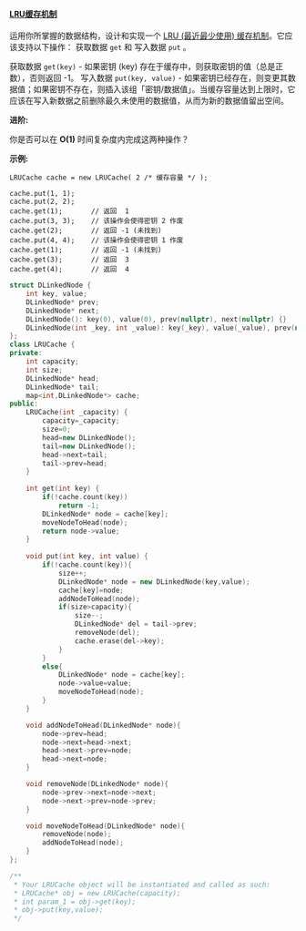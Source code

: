#### [LRU缓存机制](https://leetcode-cn.com/problems/lru-cache/)

运用你所掌握的数据结构，设计和实现一个 [LRU (最近最少使用) 缓存机制](https://baike.baidu.com/item/LRU)。它应该支持以下操作： 获取数据 `get` 和 写入数据 `put` 。

获取数据 `get(key)` - 如果密钥 (key) 存在于缓存中，则获取密钥的值（总是正数），否则返回 -1。
写入数据 `put(key, value)` - 如果密钥已经存在，则变更其数据值；如果密钥不存在，则插入该组「密钥/数据值」。当缓存容量达到上限时，它应该在写入新数据之前删除最久未使用的数据值，从而为新的数据值留出空间。

 

**进阶:**

你是否可以在 **O(1)** 时间复杂度内完成这两种操作？

 

**示例:**

```
LRUCache cache = new LRUCache( 2 /* 缓存容量 */ );

cache.put(1, 1);
cache.put(2, 2);
cache.get(1);       // 返回  1
cache.put(3, 3);    // 该操作会使得密钥 2 作废
cache.get(2);       // 返回 -1 (未找到)
cache.put(4, 4);    // 该操作会使得密钥 1 作废
cache.get(1);       // 返回 -1 (未找到)
cache.get(3);       // 返回  3
cache.get(4);       // 返回  4
```

```c++
struct DLinkedNode {
    int key, value;
    DLinkedNode* prev;
    DLinkedNode* next;
    DLinkedNode(): key(0), value(0), prev(nullptr), next(nullptr) {}
    DLinkedNode(int _key, int _value): key(_key), value(_value), prev(nullptr), next(nullptr) {}
};
class LRUCache {
private:
    int capacity;
    int size;
    DLinkedNode* head;
    DLinkedNode* tail;
    map<int,DLinkedNode*> cache;
public:
    LRUCache(int _capacity) {
        capacity=_capacity;
        size=0;
        head=new DLinkedNode();
        tail=new DLinkedNode();
        head->next=tail;
        tail->prev=head;
    }
    
    int get(int key) {
        if(!cache.count(key))
            return -1;
        DLinkedNode* node = cache[key];
        moveNodeToHead(node);
        return node->value;
    }
    
    void put(int key, int value) {
        if(!cache.count(key)){
            size++;
            DLinkedNode* node = new DLinkedNode(key,value);
            cache[key]=node;
            addNodeToHead(node);
            if(size>capacity){
                size--;
                DLinkedNode* del = tail->prev;
                removeNode(del);
                cache.erase(del->key);
            }
        }
        else{
            DLinkedNode* node = cache[key];
            node->value=value;
            moveNodeToHead(node);
        }
    }

    void addNodeToHead(DLinkedNode* node){
        node->prev=head;
        node->next=head->next;
        head->next->prev=node;
        head->next=node;
    }

    void removeNode(DLinkedNode* node){
        node->prev->next=node->next;
        node->next->prev=node->prev;
    }

    void moveNodeToHead(DLinkedNode* node){
        removeNode(node);
        addNodeToHead(node);
    }
};

/**
 * Your LRUCache object will be instantiated and called as such:
 * LRUCache* obj = new LRUCache(capacity);
 * int param_1 = obj->get(key);
 * obj->put(key,value);
 */
```

